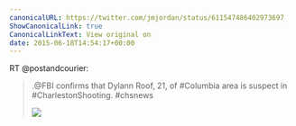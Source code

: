 ```yaml
---
canonicalURL: https://twitter.com/jmjordan/status/611547486402973697
ShowCanonicalLink: true
CanonicalLinkText: View original on
date: 2015-06-18T14:54:17+00:00
---
```

RT @postandcourier:
> .@FBI confirms that Dylann Roof, 21, of #Columbia area is suspect in #CharlestonShooting. #chsnews 
> 
> ![](/images/611533468120518656-CHyaYZ5WUAA19NI.jpg)